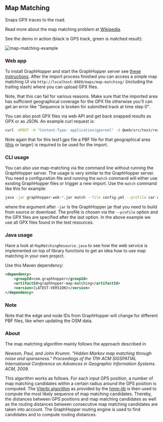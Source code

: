 ## Map Matching


Snaps GPX traces to the road. 
        
Read more about the map matching problem at [Wikipedia](https://en.wikipedia.org/wiki/Map_matching). 

See the demo in action (black is GPS track, green is matched result):

![map-matching-example](https://cloud.githubusercontent.com/assets/129644/14740686/188a181e-0891-11e6-820c-3bd0a975f8a5.png)

### Web app

To install GraphHopper and start the GraphHopper server see [these instructions](../README.md#installation). After the import process finished you can access a simple map matching UI via `http://localhost:8989/maps/map-matching/` (including the trailing slash) where you can upload GPX files.

Note, that this can fail for various reasons. Make sure that the imported area has sufficient geographical coverage for the GPX file otherwise you'll can get an error like "Sequence is broken for submitted track at time step 0".

You can also post GPX files via web API and get back snapped results as GPX or as JSON. An example curl request is:
```bash
curl -XPOST -H "Content-Type: application/gpx+xml" -d @web/src/test/resources/test1.gpx "localhost:8989/match?profile=car&type=json"
```

Note again that for this test1.gpx file a PBF file for that geographical area ([this](./files/leipzig_germany.osm.pbf) or larger) is required to be used for the import.

### CLI usage

You can also use map-matching via the command line without running the GraphHopper server. The usage is very similar to the GraphHopper server. You need a configuration file and running the `match` command will either use existing GraphHopper files or trigger a new import. Use the `match` command like this for example:

```bash
java -jar graphhopper-web-*.jar match --file config.yml --profile car web/src/test/resources/*.gpx
```

where the argument after `-jar` is the GraphHopper jar that you need to build from source or download. The profile is chosen via the `--profile` option and the GPX files are specified after the last option. In the above example we use all GPX files found in the test resources.

### Java usage

Have a look at `MapMatchingResource.java` to see how the web service is implemented on top
of library functions to get an idea how to use map matching in your own project.

Use this Maven dependency:
```xml
<dependency>
    <groupId>com.graphhopper</groupId>
    <artifactId>graphhopper-map-matching</artifactId>
    <version>[LATEST-VERSION]</version>
</dependency>
```

### Note

Note that the edge and node IDs from GraphHopper will change for different PBF files,
like when updating the OSM data.

### About

The map matching algorithm mainly follows the approach described in

*Newson, Paul, and John Krumm. "Hidden Markov map matching through noise and sparseness."
Proceedings of the 17th ACM SIGSPATIAL International Conference on Advances in Geographic
Information Systems. ACM, 2009.*

This algorithm works as follows. For each input GPS position, a number of
map matching candidates within a certain radius around the GPS position is computed.
The [Viterbi algorithm](https://en.wikipedia.org/wiki/Viterbi_algorithm) as provided by the
[hmm-lib](https://github.com/bmwcarit/hmm-lib) is then used to compute the most likely sequence
of map matching candidates. Thereby, the distances between GPS positions and map matching
candidates as well as the routing distances between consecutive map matching candidates are taken
into account. The GraphHopper routing engine is used to find candidates and to compute routing
distances.
